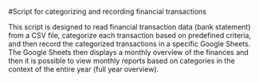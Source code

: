 #Script for categorizing and recording financial transactions

This script is designed to read financial transaction data (bank statement) from a CSV file, categorize each transaction based on predefined criteria, and then record the categorized transactions in a specific Google Sheets. The Google Sheets then displays a monthly overview of the finances and then it is possible to view monthly reports based on categories in the context of the entire year (full year overview).

